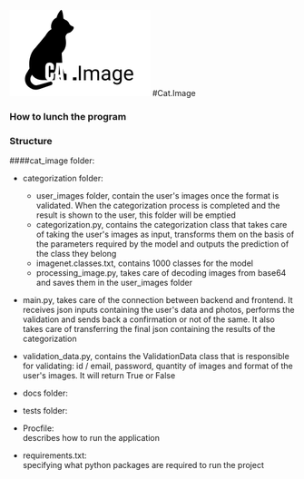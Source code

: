 ![GitHub Logo](docs/logo.png)
#Cat.Image

### How to lunch the program

### Structure
####cat_image folder:
  
- categorization folder:
    
    - user_images folder, contain the user's images once the format is validated. When the categorization process is completed and the result is shown to the user, this folder will be emptied
    - categorization.py, contains the categorization class that takes care of taking the user's images as input, transforms them on the basis of the parameters required by the model and outputs the prediction of the class they belong   
    - imagenet.classes.txt, contains 1000 classes for the model
    - processing_image.py, takes care of decoding images from base64 and saves them in the user_images folder
    


- main.py, takes care of the connection between backend and frontend. It receives json inputs containing the user's data and photos, performs the validation and sends back a confirmation or not of the same. It also takes care of transferring the final json containing the results of the categorization
    

- validation_data.py, contains the ValidationData class that is responsible for validating: id / email, password, quantity of images and format of the user's images.
It will return True or False


- docs folder:


- tests folder:


- Procfile:   
  describes how to run the application
  

- requirements.txt:   
specifying what python packages are required to run the project